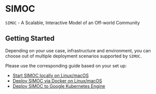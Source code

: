 # SIMOC
`SIMOC` - A Scalable, Interactive Model of an Off-world Community

## Getting Started

Depending on your use case, infrastructure and environment,
you can choose out of multiple deployment scenarios supported by `SIMOC`.

Please use the corresponding guide based on your set up:
- [Start SIMOC locally on Linux/macOS](https://github.com/kstaats/simoc/blob/master/local_instructions.md)
- [Deploy SIMOC via Docker on Linux/macOS](https://github.com/kstaats/simoc/blob/master/docker_instructions.md)
- [Deploy SIMOC to Google Kubernetes Engine](https://github.com/kstaats/simoc/blob/master/k8s_instructions.md)
